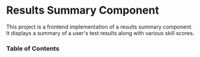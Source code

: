 # Results Summary Component

This project is a frontend implementation of a results summary component. It displays a summary of a user's test results along with various skill scores.

### Table of Contents

